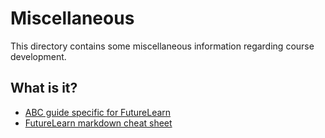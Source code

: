 # Miscellaneous

This directory contains some miscellaneous information regarding course
development.

## What is it?

* [ABC guide specific for FutureLearn](https://blogs.ucl.ac.uk/abc-ld/home/abc-ld-resources-futurelearn-moocs/)
* [FutureLearn markdown cheat sheet](FutureLearn-Extended-Markdown-syntax-guide.pdf)
